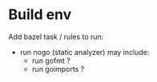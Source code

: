 # Build env

Add bazel task / rules to run:

  - run nogo (static analyzer) may include:
    - run gofmt ? 
    - run goimports ?
   
